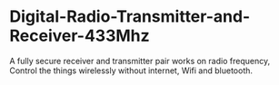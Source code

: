 # Digital-Radio-Transmitter-and-Receiver-433Mhz
A fully secure receiver and transmitter pair works on radio frequency, Control the things wirelessly without internet, Wifi and bluetooth.
